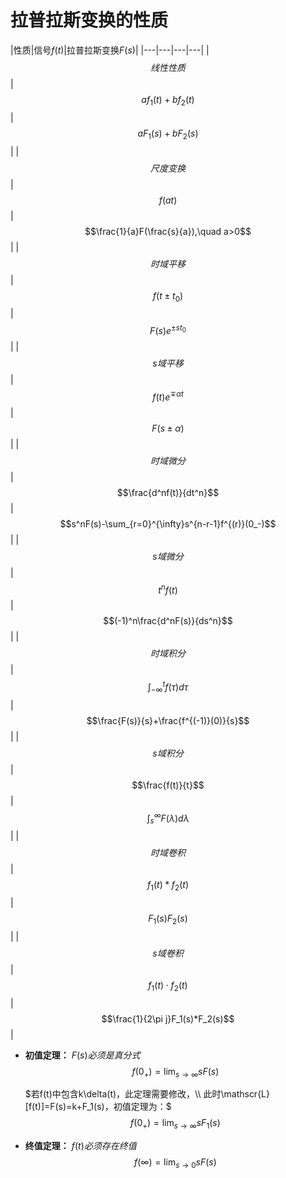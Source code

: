 # 拉普拉斯变换的性质

|性质|信号$f(t)$|拉普拉斯变换$F(s)$|
|---|---|---|---|
|$$线性性质$$|$$af_1(t)+bf_2(t)$$|$$aF_1(s)+bF_2(s)$$|
|$$尺度变换$$|$$f(at)$$|$$\frac{1}{a}F(\frac{s}{a}),\quad a>0$$|
|$$时域平移$$|$$f(t\pm t_0)$$|$$F(s)e^{\pm st_0}$$|
|$$s域平移$$|$$f(t)e^{\mp\alpha t}$$|$$F(s\pm\alpha)$$|
|$$时域微分$$|$$\frac{d^nf(t)}{dt^n}$$|$$s^nF(s)-\sum_{r=0}^{\infty}s^{n-r-1}f^{(r)}(0_-)$$|
|$$s域微分$$|$$t^nf(t)$$|$$(-1)^n\frac{d^nF(s)}{ds^n}$$|
|$$时域积分$$|$$\int_{-\infty}^tf(\tau)d\tau$$|$$\frac{F(s)}{s}+\frac{f^{(-1)}(0)}{s}$$|
|$$s域积分$$|$$\frac{f(t)}{t}$$|$$\int_s^\infty F(\lambda)d\lambda$$|
|$$时域卷积$$|$$f_1(t)*f_2(t)$$|$$F_1(s)F_2(s)$$|
|$$s域卷积$$|$$f_1(t)\cdot f_2(t)$$|$$\frac{1}{2\pi j}F_1(s)*F_2(s)$$|

* **初值定理：**
$F(s)必须是真分式$
$$f(0_+)=\lim_{s\rightarrow\infty}sF(s)$$

    $若f(t)中包含k\delta(t)，此定理需要修改，\\ 此时\mathscr{L}[f(t)]=F(s)=k+F_1(s)，初值定理为：$
    $$f(0_+)=\lim_{s\rightarrow\infty}sF_1(s)$$


* **终值定理：**
$f(t)必须存在终值$
$$f(\infty)=\lim_{s\rightarrow0}sF(s)$$